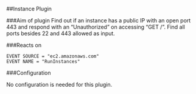 ##Instance Plugin

###Aim of plugin
Find out if an instance has a public IP with an open port 443 
and respond with an “Unauthorized” on accessing “GET /”.
Find all ports besides 22 and 443 allowed as input.

###Reacts on

```
EVENT SOURCE = "ec2.amazonaws.com"
EVENT NAME = "RunInstances"
```

###Configuration

No configuration is needed for this plugin.